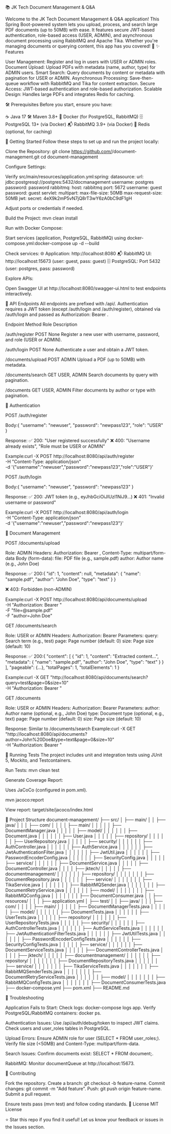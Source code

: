 📚 JK Tech Document Management & Q&A

Welcome to the JK Tech Document Management & Q&A application! This Spring Boot-powered system lets you upload, process, and search large PDF documents (up to 50MB) with ease. It features secure JWT-based authentication, role-based access (USER, ADMIN), and asynchronous document processing using RabbitMQ and Apache Tika. Whether you're managing documents or querying content, this app has you covered! 🚀
✨ Features

User Management: Register and log in users with USER or ADMIN roles.
Document Upload: Upload PDFs with metadata (name, author, type) for ADMIN users.
Smart Search: Query documents by content or metadata with pagination for USER or ADMIN.
Asynchronous Processing: Save-then-queue workflow with RabbitMQ and Tika for content extraction.
Secure Access: JWT-based authentication and role-based authorization.
Scalable Design: Handles large PDFs and integrates Redis for caching.

🛠️ Prerequisites
Before you start, ensure you have:

☕ Java 17
🛠️ Maven 3.8+
🐳 Docker (for PostgreSQL, RabbitMQ)
🗄️ PostgreSQL 13+ (via Docker)
📬 RabbitMQ 3.9+ (via Docker)
💾 Redis (optional, for caching)

🚀 Getting Started
Follow these steps to set up and run the project locally:

Clone the Repository:
git clone https://github.com/<your-username>/document-management.git
cd document-management


Configure Settings:

Verify src/main/resources/application.yml:spring:
  datasource:
    url: jdbc:postgresql://postgres:5432/docmanagement
    username: postgres
    password: password
  rabbitmq:
    host: rabbitmq
    port: 5672
    username: guest
    password: guest
  servlet:
    multipart:
      max-file-size: 50MB
      max-request-size: 50MB
jwt:
  secret: 4eX9k2mP5vN7jQ8rT3wY6zA0bC9dF1gH


Adjust ports or credentials if needed.


Build the Project:
mvn clean install


Run with Docker Compose:

Start services (application, PostgreSQL, RabbitMQ) using docker-compose.yml:docker-compose up -d --build


Check services:
🌐 Application: http://localhost:8080
📬 RabbitMQ UI: http://localhost:15673 (user: guest, pass: guest)
🗄️ PostgreSQL: Port 5432 (user: postgres, pass: password)




Explore APIs:

Open Swagger UI at http://localhost:8080/swagger-ui.html to test endpoints interactively.



📖 API Endpoints
All endpoints are prefixed with /api/. Authentication requires a JWT token (except /auth/login and /auth/register), obtained via /auth/login and passed as Authorization: Bearer <token>.



Endpoint
Method
Role
Description



/auth/register
POST
None
Register a new user with username, password, and role (USER or ADMIN).


/auth/login
POST
None
Authenticate a user and obtain a JWT token.


/documents/upload
POST
ADMIN
Upload a PDF (up to 50MB) with metadata.


/documents/search
GET
USER, ADMIN
Search documents by query with pagination.


/documents
GET
USER, ADMIN
Filter documents by author or type with pagination.


🔐 Authentication

POST /auth/register

Body:{
  "username": "newuser",
  "password": "newpass123",
  "role": "USER"
}


Response:
✅ 200: "User registered successfully"
❌ 400: "Username already exists", "Role must be USER or ADMIN"


Example:curl -X POST http://localhost:8080/api/auth/register \
-H "Content-Type: application/json" \
-d '{"username":"newuser","password":"newpass123","role":"USER"}'




POST /auth/login

Body:{
  "username": "newuser",
  "password": "newpass123"
}


Response:
✅ 200: JWT token (e.g., eyJhbGciOiJIUzI1NiJ9...)
❌ 401: "Invalid username or password"


Example:curl -X POST http://localhost:8080/api/auth/login \
-H "Content-Type: application/json" \
-d '{"username":"newuser","password":"newpass123"}'





📂 Document Management

POST /documents/upload

Role: ADMIN
Headers: Authorization: Bearer <token>, Content-Type: multipart/form-data
Body (form-data):
file: PDF file (e.g., sample.pdf)
author: Author name (e.g., John Doe)


Response:
✅ 200:{
  "id": 1,
  "content": null,
  "metadata": {
    "name": "sample.pdf",
    "author": "John Doe",
    "type": "text"
  }
}


❌ 403: Forbidden (non-ADMIN)


Example:curl -X POST http://localhost:8080/api/documents/upload \
-H "Authorization: Bearer <token>" \
-F "file=@sample.pdf" \
-F "author=John Doe"




GET /documents/search

Role: USER or ADMIN
Headers: Authorization: Bearer <token>
Parameters:
query: Search term (e.g., test)
page: Page number (default: 0)
size: Page size (default: 10)


Response:
✅ 200:{
  "content": [
    {
      "id": 1,
      "content": "Extracted content...",
      "metadata": {
        "name": "sample.pdf",
        "author": "John Doe",
        "type": "text"
      }
    }
  ],
  "pageable": {...},
  "totalPages": 1,
  "totalElements": 1
}




Example:curl -X GET "http://localhost:8080/api/documents/search?query=test&page=0&size=10" \
-H "Authorization: Bearer <token>"




GET /documents

Role: USER or ADMIN
Headers: Authorization: Bearer <token>
Parameters:
author: Author name (optional, e.g., John Doe)
type: Document type (optional, e.g., text)
page: Page number (default: 0)
size: Page size (default: 10)


Response: Similar to /documents/search
Example:curl -X GET "http://localhost:8080/api/documents?author=John%20Doe&type=text&page=0&size=10" \
-H "Authorization: Bearer <token>"





🧪 Running Tests
The project includes unit and integration tests using JUnit 5, Mockito, and Testcontainers.

Run Tests:
mvn clean test


Generate Coverage Report:

Uses JaCoCo (configured in pom.xml).

mvn jacoco:report


View report: target/site/jacoco/index.html



📂 Project Structure
document-management/
├── src/
│   ├── main/
│   │   ├── java/
│   │   │   ├── com/
│   │   │   │   ├── main/
│   │   │   │   │   ├── DocumentManager.java
│   │   │   │   │   ├── model/
│   │   │   │   │   │   ├── Document.java
│   │   │   │   │   │   ├── User.java
│   │   │   │   │   ├── repository/
│   │   │   │   │   │   ├── UserRepository.java
│   │   │   │   │   ├── security/
│   │   │   │   │   │   ├── AuthController.java
│   │   │   │   │   │   ├── AuthService.java
│   │   │   │   │   │   ├── JwtAuthenticationFilter.java
│   │   │   │   │   │   ├── JwtUtil.java
│   │   │   │   │   │   ├── PasswordEncoderConfig.java
│   │   │   │   │   │   ├── SecurityConfig.java
│   │   │   │   │   ├── service/
│   │   │   │   │   │   ├── DocumentService.java
│   │   │   │   │   ├── DocumentController.java
│   │   │   │   ├── jktech/
│   │   │   │   │   ├── documentmanagement/
│   │   │   │   │   │   ├── repository/
│   │   │   │   │   │   │   ├── DocumentRepository.java
│   │   │   │   │   │   ├── service/
│   │   │   │   │   │   │   ├── TikaService.java
│   │   │   │   │   │   │   ├── RabbitMQSender.java
│   │   │   │   │   │   │   ├── DocumentRetryService.java
│   │   │   │   │   │   ├── model/
│   │   │   │   │   │   │   ├── RabbitMQConfig.java
│   │   │   │   │   │   │   ├── DocumentConsumer.java
│   │   ├── resources/
│   │   │   ├── application.yml
│   ├── test/
│   │   ├── java/
│   │   │   ├── com/
│   │   │   │   ├── main/
│   │   │   │   │   ├── DocumentManagerTests.java
│   │   │   │   │   ├── model/
│   │   │   │   │   │   ├── DocumentTests.java
│   │   │   │   │   │   ├── UserTests.java
│   │   │   │   │   ├── repository/
│   │   │   │   │   │   ├── UserRepositoryTests.java
│   │   │   │   │   ├── security/
│   │   │   │   │   │   ├── AuthControllerTests.java
│   │   │   │   │   │   ├── AuthServiceTests.java
│   │   │   │   │   │   ├── JwtAuthenticationFilterTests.java
│   │   │   │   │   │   ├── JwtUtilTests.java
│   │   │   │   │   │   ├── PasswordEncoderConfigTests.java
│   │   │   │   │   │   ├── SecurityConfigTests.java
│   │   │   │   │   ├── service/
│   │   │   │   │   │   ├── DocumentServiceTests.java
│   │   │   │   │   ├── DocumentControllerTests.java
│   │   │   │   ├── jktech/
│   │   │   │   │   ├── documentmanagement/
│   │   │   │   │   │   ├── repository/
│   │   │   │   │   │   │   ├── DocumentRepositoryTests.java
│   │   │   │   │   │   ├── service/
│   │   │   │   │   │   │   ├── TikaServiceTests.java
│   │   │   │   │   │   │   ├── RabbitMQSenderTests.java
│   │   │   │   │   │   │   ├── DocumentRetryServiceTests.java
│   │   │   │   │   │   ├── model/
│   │   │   │   │   │   │   ├── RabbitMQConfigTests.java
│   │   │   │   │   │   │   ├── DocumentConsumerTests.java
├── docker-compose.yml
├── pom.xml
├── README.md

🔧 Troubleshooting

Application Fails to Start:
Check logs: docker-compose logs app.
Verify PostgreSQL/RabbitMQ containers: docker ps.


Authentication Issues:
Use /api/auth/debug/token to inspect JWT claims.
Check users and user_roles tables in PostgreSQL.


Upload Errors:
Ensure ADMIN role for user (SELECT * FROM user_roles;).
Verify file size (<50MB) and Content-Type: multipart/form-data.


Search Issues:
Confirm documents exist: SELECT * FROM document;.


RabbitMQ:
Monitor documentQueue at http://localhost:15673.



🤝 Contributing

Fork the repository.
Create a branch: git checkout -b feature-name.
Commit changes: git commit -m "Add feature".
Push: git push origin feature-name.
Submit a pull request.

Ensure tests pass (mvn test) and follow coding standards.
📜 License
MIT License

⭐ Star this repo if you find it useful! Let us know your feedback or issues in the Issues section.
